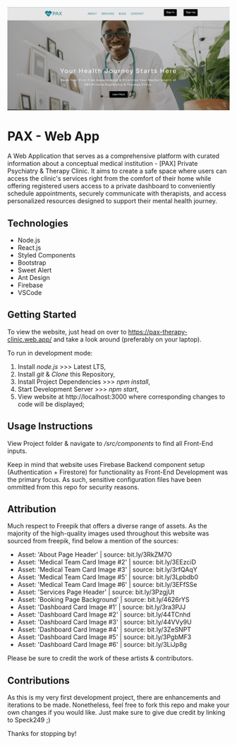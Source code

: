 ![Landing Page](/src/images/Banner.png)

# PAX - Web App
A Web Application that serves as a comprehensive platform with curated information about a conceptual medical institution - [PAX] Private Psychiatry & Therapy Clinic. It aims to create a safe space where users can access the clinic's services right from the comfort of their home while offering registered users access to a private dashboard to conveniently schedule appointments, securely communicate with therapists, and access personalized resources designed to support their mental health journey.  

## Technologies
* Node.js
* React.js
* Styled Components
* Bootstrap
* Sweet Alert
* Ant Design
* Firebase
* VSCode

## Getting Started
To view the website, just head on over to https://pax-therapy-clinic.web.app/ and take a look around (preferably on your laptop).

To run in development mode:
1. Install *node.js* >>> Latest LTS,
2. Install *git* & *Clone* this Repository,
3. Install Project Dependencies >>> *npm install*,
4. Start Development Server >>> *npm start*,
5. View website at http://localhost:3000 where corresponding changes to code will be displayed;

## Usage Instructions
View Project folder & navigate to */src/components* to find all Front-End inputs.

Keep in mind that website uses Firebase Backend component setup (Authentication + Firestore) for functionality as Front-End Development was the primary focus. As such, sensitive configuration files have been ommitted from this repo for security reasons.

## Attribution
Much respect to Freepik that offers a diverse range of assets. As the majority of the high-quality images used throughout this website was sourced from freepik, find below a mention of the sources:

* Asset: 'About Page Header' | source: bit.ly/3RkZM7O
* Asset: 'Medical Team Card Image #2' | source: bit.ly/3EEzciD
* Asset: 'Medical Team Card Image #3' | source: bit.ly/3rfQAqY
* Asset: 'Medical Team Card Image #5' | source: bit.ly/3Lpbdb0
* Asset: 'Medical Team Card Image #6' | source: bit.ly/3EFfSSe
* Asset: 'Services Page Header' | source: bit.ly/3PzgjUt
* Asset: 'Booking Page Background' | source: bit.ly/4626rYS
* Asset: 'Dashboard Card Image #1' | source: bit.ly/3ra3PJJ
* Asset: 'Dashboard Card Image #2' | source: bit.ly/44TCnhd
* Asset: 'Dashboard Card Image #3' | source: bit.ly/44VVy9U
* Asset: 'Dashboard Card Image #4' | source: bit.ly/3ZeSNPT
* Asset: 'Dashboard Card Image #5' | source: bit.ly/3PgbMF3
* Asset: 'Dashboard Card Image #6' | source: bit.ly/3LiJp8g

Please be sure to credit the work of these artists & contributors. 

## Contributions
As this is my very first development project, there are enhancements and iterations to be made. Nonetheless, feel free to fork this repo and make your own changes if you would like. Just make sure to give due credit by linking to Speck249 ;)

Thanks for stopping by!